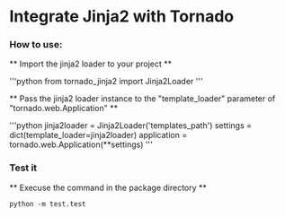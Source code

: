 # Integrate Jinja2 with Tornado

### How to use:

** Import the jinja2 loader to your project ** 

'''python
from tornado_jinja2 import Jinja2Loader
'''

** Pass the jinja2 loader instance to the "template_loader" parameter of "tornado.web.Application" **

'''python
jinja2loader = Jinja2Loader('templates_path')
settings = dict(template_loader=jinja2loader)
application = tornado.web.Application(**settings)
'''

### Test it

** Execuse the command in the package directory **

    python -m test.test
